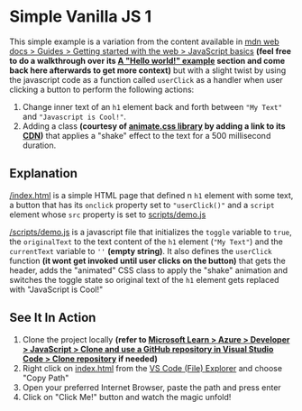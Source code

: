 # Simple Vanilla JS 1
This simple example is a variation from the content available in [mdn web docs > Guides > Getting started with the web > JavaScript basics](https://developer.mozilla.org/en-US/docs/Learn/Getting_started_with_the_web/JavaScript_basics) **(feel free to do a walkthrough over its [A "Hello world!" example](https://developer.mozilla.org/en-US/docs/Learn/Getting_started_with_the_web/JavaScript_basics#a_hello_world!_example) section and come back here afterwards to get more context)** but with a slight twist by using the javascript code as a function called `userClick` as a handler when user clicking a button to perform the following actions:
1. Change inner text of an `h1` element back and forth between `"My Text"` and `"Javascript is Cool!"`.
2. Adding a class **(courtesy of [animate.css library](https://animate.style/) by adding a link to its [CDN](https://animate.style/#usage))** that applies a "shake" effect to the text for a 500 millisecond duration.

## Explanation
[/index.html](./index.html) is a simple HTML page that defined n `h1` element with some text, a button that has its `onclick` property set to `"userClick()"` and a `script` element whose `src` property is set to [scripts/demo.js](./scripts/demo.js)

[/scripts/demo.js](./scripts/demo.js) is a javascript file that initializes the `toggle` variable to `true`, the `originalText` to the text content of the `h1` element (`"My Text"`) and the `currentText` variable to `''` **(empty string)**. It also defines the `userClick` function **(it wont get invoked until user clicks on the button)** that gets the header, adds the "animated" CSS class to apply the "shake" animation and switches the toggle state so original text of the `h1` element gets replaced with "JavaScript is Cool!"

## See It In Action
1. Clone the project locally **(refer to [Microsoft Learn > Azure > Developer > JavaScript > Clone and use a GitHub repository in Visual Studio Code > Clone repository](https://learn.microsoft.com/en-us/azure/developer/javascript/how-to/with-visual-studio-code/clone-github-repository?tabs=create-repo-command-palette%2Cinitialize-repo-activity-bar%2Ccreate-branch-command-palette%2Ccommit-changes-command-palette%2Cpush-command-palette#clone-repository) if needed)**
2. Right click on [index.html](index.html) from the [VS Code (File) Explorer](https://code.visualstudio.com/docs/getstarted/userinterface#_explorer) and choose "Copy Path"
3. Open your preferred Internet Browser, paste the path and press enter
4. Click on "Click Me!" button and watch the magic unfold!